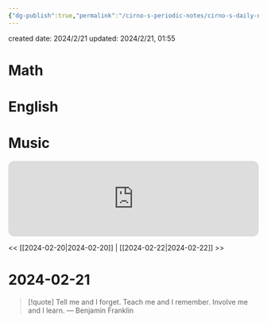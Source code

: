 ```yaml
---
{"dg-publish":true,"permalink":"/cirno-s-periodic-notes/cirno-s-daily-notes/2024-02-21/","dgPassFrontmatter":true}
---
```



created date: 2024/2/21
updated: 2024/2/21, 01:55
# Math

# English

# Music



<iframe style="border-radius:12px" src="https://open.spotify.com/embed/track/3wJHCry960drNlAUGrJLmz?utm_source=generator" width="100%" height="152" frameBorder="0" allowfullscreen="" allow="autoplay; clipboard-write; encrypted-media; fullscreen; picture-in-picture" loading="lazy"></iframe>


<< [[2024-02-20\|2024-02-20]] | [[2024-02-22\|2024-02-22]] >>

# 2024-02-21

> [!quote] Tell me and I forget. Teach me and I remember. Involve me and I learn.
> — Benjamin Franklin
